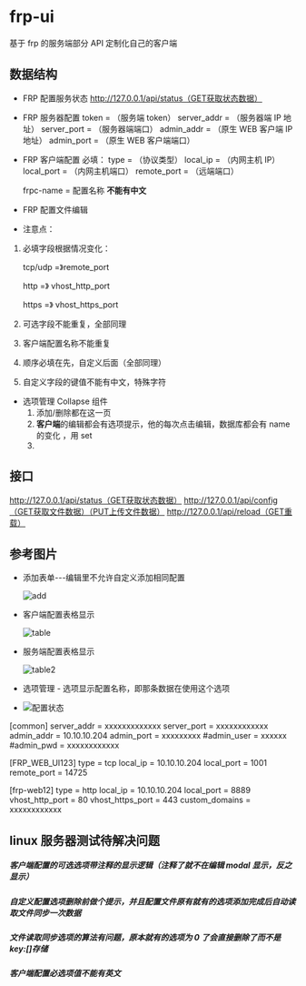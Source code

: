 # frp-ui

基于 frp 的服务端部分 API 定制化自己的客户端

## 数据结构

- FRP 配置服务状态 http://127.0.0.1/api/status（GET获取状态数据）

- FRP 服务器配置
  token = （服务端 token）
  server_addr = （服务器端 IP 地址）
  server_port = （服务器端端口）
  admin_addr = （原生 WEB 客户端 IP 地址）
  admin_port = （原生 WEB 客户端端口）

- FRP 客户端配置
  必填：
  type = （协议类型）
  local_ip = （内网主机 IP）
  local_port = （内网主机端口）
  remote_port = （远端端口）

  frpc-name = 配置名称 **不能有中文**

- FRP 配置文件编辑

- 注意点：

1. 必填字段根据情况变化：

   tcp/udp =》remote_port

   http =》 vhost_http_port

   https =》 vhost_https_port

2. 可选字段不能重复，全部同理

3. 客户端配置名称不能重复

4. 顺序必填在先，自定义后面（全部同理）

5. 自定义字段的键值不能有中文，特殊字符

- 选项管理 Collapse 组件
  1. 添加/删除都在这一页
  2. **客户端**的编辑都会有选项提示，他的每次点击编辑，数据库都会有 name 的变化 ，用 set
  3.

## 接口

http://127.0.0.1/api/status（GET获取状态数据）
http://127.0.0.1/api/config（GET获取文件数据）（PUT上传文件数据）
http://127.0.0.1/api/reload（GET重载）

## 参考图片

- 添加表单---编辑里不允许自定义添加相同配置

  ![add](http://dns.huagecloud.top:8097/api/files/1686039918717.png)

- 客户端配置表格显示

  ![table](http://dns.huagecloud.top:8097/api/files/1686039955796.png)

- 服务端配置表格显示

  ![table2](http://dns.huagecloud.top:8097/api/files/1686039961145.png)

- 选项管理 - 选项显示配置名称，即那条数据在使用这个选项

- ![配置状态](http://dns.huagecloud.top:8097/api/files/1686239263788.png)

[common]
server_addr = xxxxxxxxxxxxx
server_port = xxxxxxxxxxxx
admin_addr = 10.10.10.204
admin_port = xxxxxxxxx
#admin_user = xxxxxx
#admin_pwd = xxxxxxxxxxxx

[FRP_WEB_UI123]
type = tcp
local_ip = 10.10.10.204
local_port = 1001
remote_port = 14725

[frp-web12]
type = http
local_ip = 10.10.10.204
local_port = 8889
vhost_http_port = 80
vhost_https_port = 443
custom_domains = xxxxxxxxxxxx

## linux 服务器测试待解决问题

##### 客户端配置的可选选项带注释的显示逻辑（注释了就不在编辑 modal 显示，反之显示）

##### 自定义配置选项删除前做个提示，并且配置文件原有就有的选项添加完成后自动读取文件同步一次数据

##### 文件读取同步选项的算法有问题，原本就有的选项为 0 了会直接删除了而不是 key:[]存储

##### 客户端配置必选项值不能有英文

